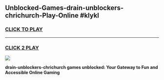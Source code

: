 
## Unblocked-Games-drain-unblockers-chrichurch-Play-Online #klykl
<h3>
<a href="https://news.freeplayer.one?title=drain-unblockers-chrichurch&ref=3">CLICK TO PLAY</a></h3>
<hr>

<h3>
<a href="https://news.freeplayer.one?title=drain-unblockers-chrichurch&ref=3">CLICK 2 PLAY</a>
  
</h3>

<a href="https://news.freeplayer.one?title=drain-unblockers-chrichurch&ref=3"><img src="https://clearcache.store/games.png"></a>


**drain-unblockers-chrichurch games unblocked: Your Gateway to Fun and Accessible Online Gaming**
